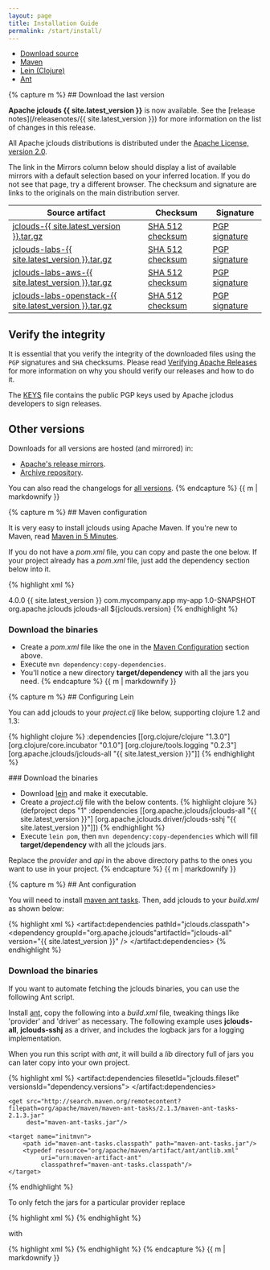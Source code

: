 ```yaml
---
layout: page
title: Installation Guide
permalink: /start/install/
---
```


<ul class="nav nav-tabs">
  <li class="active"><a href="#download" data-toggle="tab">Download source</a></li>
  <li><a href="#maven" data-toggle="tab">Maven</a></li>
  <li><a href="#lein" data-toggle="tab">Lein (Clojure)</a></li>
  <li><a href="#ant" data-toggle="tab">Ant</a></li>
</ul>

<div class="tab-content">

<div class="tab-pane fade in active" id="download">
{% capture m %}
## Download the last version

**Apache jclouds {{ site.latest_version }}** is now available. See the [release notes](/releasenotes/{{ site.latest_version }}) for more information on the list of changes in this release.

All Apache jclouds distributions is distributed under the [Apache License, version 2.0](https://www.apache.org/licenses/LICENSE-2.0.html).

The link in the Mirrors column below should display a list of available mirrors with a default selection based on your inferred location. If you do not see that page, try a different browser. The checksum and signature are links to the originals on the main distribution server.

<table class="table table-striped table-hover">
<thead>
<tr>
    <th>Source artifact</th>
    <th>Checksum</th>
    <th>Signature</th>
</tr>
</thead>
<tbody>
<tr>
    <td><a href="https://www.apache.org/dyn/closer.lua/jclouds/{{ site.latest_version }}/jclouds-{{ site.latest_version }}-source-release.tar.gz">jclouds-{{ site.latest_version }}.tar.gz</a></td>
    <td><a href="https://www.apache.org/dist/jclouds/{{ site.latest_version }}/jclouds-{{ site.latest_version }}-source-release.tar.gz.sha512">SHA 512 checksum</td>
    <td><a href="https://www.apache.org/dist/jclouds/{{ site.latest_version }}/jclouds-{{ site.latest_version }}-source-release.tar.gz.asc">PGP signature</td>
</tr>
<tr>
    <td><a href="https://www.apache.org/dyn/closer.lua/jclouds/{{ site.latest_version }}/jclouds-labs-{{ site.latest_version }}-source-release.tar.gz">jclouds-labs-{{ site.latest_version }}.tar.gz</a></td>
    <td><a href="https://www.apache.org/dist/jclouds/{{ site.latest_version }}/jclouds-labs-{{ site.latest_version }}-source-release.tar.gz.sha512">SHA 512 checksum</td>
    <td><a href="https://www.apache.org/dist/jclouds/{{ site.latest_version }}/jclouds-labs-{{ site.latest_version }}-source-release.tar.gz.asc">PGP signature</td>
</tr>
<tr>
    <td><a href="https://www.apache.org/dyn/closer.lua/jclouds/{{ site.latest_version }}/jclouds-labs-aws-{{ site.latest_version }}-source-release.tar.gz">jclouds-labs-aws-{{ site.latest_version }}.tar.gz</a></td>
    <td><a href="https://www.apache.org/dist/jclouds/{{ site.latest_version }}/jclouds-labs-aws-{{ site.latest_version }}-source-release.tar.gz.sha512">SHA 512 checksum</td>
    <td><a href="https://www.apache.org/dist/jclouds/{{ site.latest_version }}/jclouds-labs-aws-{{ site.latest_version }}-source-release.tar.gz.asc">PGP signature</td>
</tr>
<tr>
    <td><a href="https://www.apache.org/dyn/closer.lua/jclouds/{{ site.latest_version }}/jclouds-labs-openstack-{{ site.latest_version }}-source-release.tar.gz">jclouds-labs-openstack-{{ site.latest_version }}.tar.gz</a></td>
    <td><a href="https://www.apache.org/dist/jclouds/{{ site.latest_version }}/jclouds-labs-openstack-{{ site.latest_version }}-source-release.tar.gz.sha512">SHA 512 checksum</td>
    <td><a href="https://www.apache.org/dist/jclouds/{{ site.latest_version }}/jclouds-labs-openstack-{{ site.latest_version }}-source-release.tar.gz.asc">PGP signature</td>
</tr>
</tbody>
</table>

## Verify the integrity

It is essential that you verify the integrity of the downloaded files using the `PGP` signatures and `SHA` checksums. Please read [Verifying Apache Releases](https://www.apache.org/info/verification.html) for more information on why you should verify our releases and how to do it.

The [KEYS](https://www.apache.org/dist/jclouds/KEYS) file contains the public PGP keys used by Apache jclodus developers to sign releases.

## Other versions
Downloads for all versions are hosted (and mirrored) in:

* [Apache's release mirrors](https://www.apache.org/dyn/closer.cgi/jclouds/).
* [Archive repository](https://archive.apache.org/dist/jclouds/).

You can also read the changelogs for [all versions](/releasenotes).
{% endcapture %}
{{ m | markdownify }}
</div>

<div class="tab-pane fade" id="maven">
{% capture m %}
## Maven configuration

It is very easy to install jclouds using Apache Maven. If you're new to Maven, read <a href="http://maven.apache.org/guides/getting-started/maven-in-five-minutes.html">Maven in 5 Minutes</a>.

If you do not have a *pom.xml* file, you can copy and paste the one below. If your project already has a *pom.xml* file, just add the dependency section below into it.

{% highlight xml %}
<?xml version="1.0" encoding="UTF-8"?>
<project xmlns="http://maven.apache.org/POM/4.0.0" xmlns:xsi="http://www.w3.org/2001/XMLSchema-instance" xsi:schemaLocation="http://maven.apache.org/POM/4.0.0 http://maven.apache.org/xsd/maven-4.0.0.xsd">
  <modelVersion>4.0.0</modelVersion>
  <properties>
    <jclouds.version>{{ site.latest_version }}</jclouds.version>
  </properties>
  <groupId>com.mycompany.app</groupId>
  <artifactId>my-app</artifactId>
  <version>1.0-SNAPSHOT</version>
  <dependencies>
    <dependency>
        <groupId>org.apache.jclouds</groupId>
        <artifactId>jclouds-all</artifactId>
        <version>${jclouds.version}</version>
      </dependency>
  </dependencies>
</project>
{% endhighlight %}

### Download the binaries

* Create a *pom.xml* file like the one in the <a href="#maven">Maven Configuration</a> section above.
* Execute `mvn dependency:copy-dependencies`.
* You'll notice a new directory **target/dependency** with all the jars you need.
{% endcapture %}
{{ m | markdownify }}
</div>

<div class="tab-pane fade" id="lein">
{% capture m %}
## Configuring Lein

You can add jclouds to your *project.clj* like below, supporting clojure 1.2 and 1.3:

{% highlight clojure %}
:dependencies [[org.clojure/clojure "1.3.0"]
               [org.clojure/core.incubator "0.1.0"]
               [org.clojure/tools.logging "0.2.3"]
               [org.apache.jclouds/jclouds-all "{{ site.latest_version }}"]]
{% endhighlight %}

### Download the binaries

* Download [lein](https://github.com/technomancy/leiningen/raw/stable/bin/lein) and make it executable.
* Create a *project.clj* file with the below contents.
{% highlight clojure %}
(defproject deps "1" :dependencies [[org.apache.jclouds/jclouds-all "{{ site.latest_version }}"] [org.apache.jclouds.driver/jclouds-sshj "{{ site.latest_version }}"]])
{% endhighlight %}
* Execute `lein pom`, then `mvn dependency:copy-dependencies` which will fill **target/dependency** with all the jclouds jars.

Replace the *provider* and *api* in the above directory paths to the ones you want to use in your project.
{% endcapture %}
{{ m | markdownify }}
</div>

<div class="tab-pane fade" id="ant">
{% capture m %}
## Ant configuration

You will need to install [maven ant tasks](http://maven.apache.org/ant-tasks/index.html).
Then, add jclouds to your *build.xml* as shown below:

{% highlight xml %}
<artifact:dependencies pathId="jclouds.classpath">
    <dependency groupId="org.apache.jclouds"artifactId="jclouds-all" version="{{ site.latest_version }}" />
</artifact:dependencies>
{% endhighlight %}

### Download the binaries

If you want to automate fetching the jclouds binaries, you can use the following Ant script.

Install [ant](http://ant.apache.org/), copy the following into a *build.xml* file, tweaking things like 'provider' and 'driver' as necessary. The following example uses **jclouds-all**, **jclouds-sshj** as a driver, and includes the logback jars for a logging implementation.

When you run this script with *ant*, it will build a *lib* directory full of jars you can later copy into your own project.

{% highlight xml %}
<project default="sync-lib" xmlns:artifact="urn:maven-artifact-ant" >
    <target name="sync-lib" depends="initmvn">
        <delete dir="lib" />
        <mkdir dir="lib" />
        <artifact:dependencies filesetId="jclouds.fileset" versionsId="dependency.versions">
            <dependency groupId="org.apache.jclouds" artifactId="jclouds-all" version="{{ site.latest_version }}" />
            <dependency groupId="org.apache.jclouds.driver" artifactId="jclouds-sshj" version="{{ site.latest_version }}" />
            <dependency groupId="ch.qos.logback" artifactId="logback-classic" version="[1.0.9,)" />
        </artifact:dependencies>
        <copy todir="lib" verbose="true">
        <fileset refid="jclouds.fileset"/>
            <mapper type="flatten" />
        </copy>
    </target>

    <get src="http://search.maven.org/remotecontent?filepath=org/apache/maven/maven-ant-tasks/2.1.3/maven-ant-tasks-2.1.3.jar"
         dest="maven-ant-tasks.jar"/>

    <target name="initmvn">
        <path id="maven-ant-tasks.classpath" path="maven-ant-tasks.jar"/>
        <typedef resource="org/apache/maven/artifact/ant/antlib.xml"
             uri="urn:maven-artifact-ant"
             classpathref="maven-ant-tasks.classpath"/>
    </target>
</project>
{% endhighlight %}

To only fetch the jars for a particular provider replace

{% highlight xml %}
      <dependency groupId="org.apache.jclouds" artifactId="jclouds-all" version="{{ site.latest_version }}" />
{% endhighlight %}

with

{% highlight xml %}
      <dependency groupId="org.apache.jclouds.provider" artifactId="the-provider-id" version="{{ site.latest_version }}" />
{% endhighlight %}
{% endcapture %}
{{ m | markdownify }}
</div>

</div>
